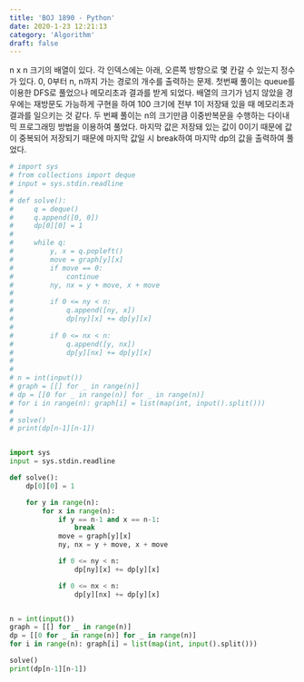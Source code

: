 ```yaml
---
title: 'BOJ 1890 - Python'
date: 2020-1-23 12:21:13
category: 'Algorithm'
draft: false
---
```

n x n 크기의 배열이 있다. 각 인덱스에는 아래, 오른쪽 방향으로 몇 칸갈 수 있는지 정수가 있다. 0, 0부터 n, n까지 가는 경로의 개수를 출력하는 문제. 첫번째 풀이는 queue를 이용한 DFS로 풀었으나 메모리초과 결과를 받게 되었다. 배열의 크기가 넘지 않았을 경우에는 재방문도 가능하게 구현을 하여 100 크기에 전부 1이 저장돼 있을 때 메모리초과 결과를 일으키는 것 같다. 두 번째 풀이는 n의 크기만큼 이중반복문을 수행하는 다이내믹 프로그래밍 방법을 이용하여 풀었다. 마지막 값은 저장돼 있는 값이 0이기 때문에 값이 중복되어 저장되기 때문에 마지막 값일 시 break하여 마지막 dp의 값을 출력하여 풀었다.
```python
# import sys
# from collections import deque
# input = sys.stdin.readline
#
# def solve():
#     q = deque()
#     q.append([0, 0])
#     dp[0][0] = 1
#
#     while q:
#         y, x = q.popleft()
#         move = graph[y][x]
#         if move == 0:
#             continue
#         ny, nx = y + move, x + move
#
#         if 0 <= ny < n:
#             q.append([ny, x])
#             dp[ny][x] += dp[y][x]
#
#         if 0 <= nx < n:
#             q.append([y, nx])
#             dp[y][nx] += dp[y][x]
#
#
# n = int(input())
# graph = [[] for _ in range(n)]
# dp = [[0 for _ in range(n)] for _ in range(n)]
# for i in range(n): graph[i] = list(map(int, input().split()))
#
# solve()
# print(dp[n-1][n-1])


import sys
input = sys.stdin.readline

def solve():
    dp[0][0] = 1

    for y in range(n):
        for x in range(n):
            if y == n-1 and x == n-1:
                break
            move = graph[y][x]
            ny, nx = y + move, x + move

            if 0 <= ny < n:
                dp[ny][x] += dp[y][x]

            if 0 <= nx < n:
                dp[y][nx] += dp[y][x]


n = int(input())
graph = [[] for _ in range(n)]
dp = [[0 for _ in range(n)] for _ in range(n)]
for i in range(n): graph[i] = list(map(int, input().split()))

solve()
print(dp[n-1][n-1])

```